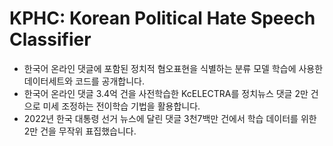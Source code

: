 # KPHC: Korean Political Hate Speech Classifier

* 한국어 온라인 댓글에 포함된 정치적 혐오표현을 식별하는 분류 모델 학습에 사용한 데이터세트와 코드를 공개합니다.
* 한국어 온라인 댓글 3.4억 건을 사전학습한 KcELECTRA를 정치뉴스 댓글 2만 건으로 미세 조정하는 전이학습 기법을 활용합니다.
* 2022년 한국 대통령 선거 뉴스에 달린 댓글 3천7백만 건에서 학습 데이터를 위한 2만 건을 무작위 표집했습니다.

